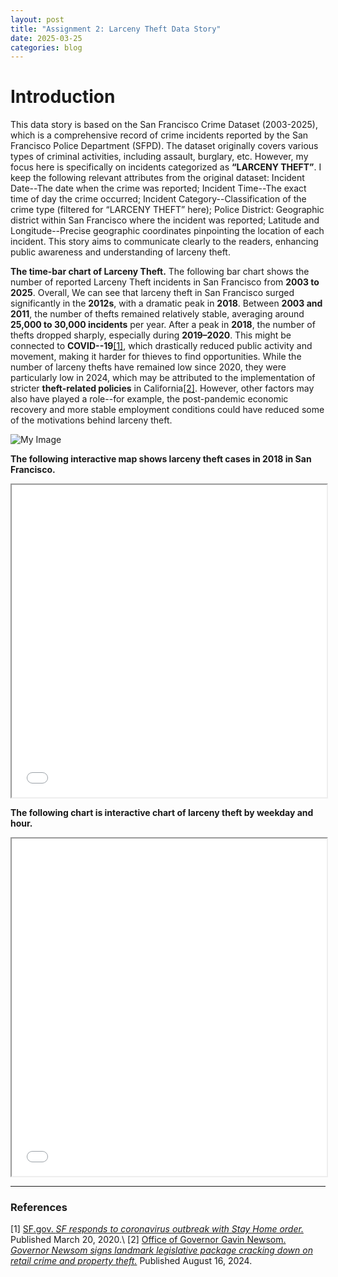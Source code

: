 ```yaml
---
layout: post
title: "Assignment 2: Larceny Theft Data Story"
date: 2025-03-25
categories: blog
---
```

# Introduction
This data story is based on the San Francisco Crime Dataset (2003-2025), which is a comprehensive record of crime incidents reported by the San Francisco Police Department (SFPD). The dataset originally covers various types of criminal activities, including assault, burglary, etc. However, my focus here is specifically on incidents categorized as **“LARCENY THEFT”**. I keep the following relevant attributes from the original dataset: Incident Date--The date when the crime was reported; Incident Time--The exact time of day the crime occurred; Incident Category--Classification of the crime type (filtered for “LARCENY THEFT” here); Police District: Geographic district within San Francisco where the incident was reported; Latitude and Longitude--Precise geographic coordinates pinpointing the location of each incident. This story aims to communicate clearly to the readers, enhancing public awareness and understanding of larceny theft.

**The time-bar chart of Larceny Theft.** The following bar chart shows the number of reported Larceny Theft incidents in San Francisco from **2003 to 2025**. Overall, We can see that larceny theft in San Francisco surged significantly in the **2012s**, with a dramatic peak in **2018**. Between **2003 and 2011**, the number of thefts remained relatively stable, averaging around **25,000 to 30,000 incidents** per year. After a peak in **2018**, the number of thefts dropped sharply, especially during **2019–2020**. This might be connected to **COVID--19**<a href="#ref1">[1]</a>, which drastically reduced public activity and movement, making it harder for thieves to find opportunities. While the number of larceny thefts have remained low since 2020, they were particularly low in 2024, which may be attributed to the implementation of stricter **theft-related policies** in California<a href="#ref1">[2]</a>. However, other factors may also have played a role--for example, the post-pandemic economic recovery and more stable employment conditions could have reduced some of the motivations behind larceny theft.

![My Image](https://ndszt.github.io/yst.github.io/images/larceny_theft_per_year.png)

**The following interactive map shows larceny theft cases in 2018 in San Francisco.**
<iframe src="/yst.github.io/HTML/larceny_map_2018.html" width="100%" height="500"></iframe>

**The following chart is interactive chart of larceny theft by weekday and hour.**
<iframe src="/yst.github.io/HTML/larceny_theft_by_week.html" width="100%" height="540"></iframe>


---
### References
<span id="ref1">[1]</span> [SF.gov. *SF responds to coronavirus outbreak with Stay Home order.*](https://sf.gov/news/sf-responds-coronavirus-outbreak-stay-home-order) Published March 20, 2020.\\
<span id="ref1">[2]</span> [Office of Governor Gavin Newsom. *Governor Newsom signs landmark legislative package cracking down on retail crime and property theft.*](https://www.gov.ca.gov/2024/08/16/governor-newsom-signs-landmark-legislative-package-cracking-down-on-retail-crime-and-property-theft/) Published August 16, 2024.
